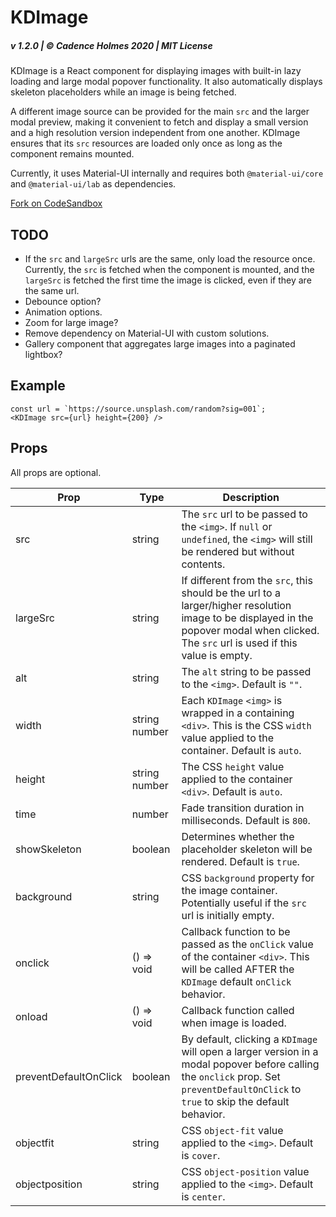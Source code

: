 # KDImage

##### v 1.2.0 | © Cadence Holmes 2020 | MIT License

KDImage is a React component for displaying images with built-in lazy loading and large modal popover functionality. It also automatically displays skeleton placeholders while an image is being fetched.

A different image source can be provided for the main `src` and the larger modal preview, making it convenient to fetch and display a small version and a high resolution version independent from one another. KDImage ensures that its `src` resources are loaded only once as long as the component remains mounted.

Currently, it uses Material-UI internally and requires both `@material-ui/core` and `@material-ui/lab` as dependencies.

[Fork on CodeSandbox](https://codesandbox.io/s/kdimage-2bzo5?file=/README.md)

## TODO

- If the `src` and `largeSrc` urls are the same, only load the resource once. Currently, the `src` is fetched when the component is mounted, and the `largeSrc` is fetched the first time the image is clicked, even if they are the same url.
- Debounce option?
- Animation options.
- Zoom for large image?
- Remove dependency on Material-UI with custom solutions.
- Gallery component that aggregates large images into a paginated lightbox?

## Example

```
const url = `https://source.unsplash.com/random?sig=001`;
<KDImage src={url} height={200} />
```

## Props

All props are optional.

| Prop                  | Type          | Description                                                                                                                                                                              |
| --------------------- | ------------- | ---------------------------------------------------------------------------------------------------------------------------------------------------------------------------------------- |
| src                   | string        | The `src` url to be passed to the `<img>`. If `null` or `undefined`, the `<img>` will still be rendered but without contents.                                                            |
| largeSrc              | string        | If different from the `src`, this should be the url to a larger/higher resolution image to be displayed in the popover modal when clicked. The `src` url is used if this value is empty. |
| alt                   | string        | The `alt` string to be passed to the `<img>`. Default is `""`.                                                                                                                           |
| width                 | string number | Each `KDImage` `<img>` is wrapped in a containing `<div>`. This is the CSS `width` value applied to the container. Default is `auto`.                                                    |
| height                | string number | The CSS `height` value applied to the container `<div>`. Default is `auto`.                                                                                                              |
| time                  | number        | Fade transition duration in milliseconds. Default is `800`.                                                                                                                              |
| showSkeleton          | boolean       | Determines whether the placeholder skeleton will be rendered. Default is `true`.                                                                                                         |
| background            | string        | CSS `background` property for the image container. Potentially useful if the `src` url is initially empty.                                                                               |
| onclick               | () => void    | Callback function to be passed as the `onClick` value of the container `<div>`. This will be called AFTER the `KDImage` default `onClick` behavior.                                      |
| onload                | () => void    | Callback function called when image is loaded.                                                                                                                                           |
| preventDefaultOnClick | boolean       | By default, clicking a `KDImage` will open a larger version in a modal popover before calling the `onclick` prop. Set `preventDefaultOnClick` to `true` to skip the default behavior.    |
| objectfit             | string        | CSS `object-fit` value applied to the `<img>`. Default is `cover`.                                                                                                                       |
| objectposition        | string        | CSS `object-position` value applied to the `<img>`. Default is `center`.                                                                                                                 |
